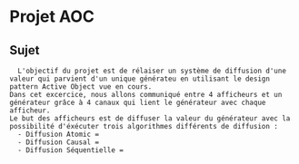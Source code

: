 #  Projet AOC

## Sujet 
      L'objectif du projet est de rélaiser un système de diffusion d'une valeur qui parvient d'un unique générateu en utilisant le design pattern Active Object vue en cours. 
    Dans cet excercice, nous allons communiqué entre 4 afficheurs et un générateur grâce à 4 canaux qui lient le générateur avec chaque afficheur.
    Le but des afficheurs est de diffuser la valeur du générateur avec la possibilité d'éxécuter trois algorithmes différents de diffusion : 
      - Diffusion Atomic = 
      - Diffusion Causal = 
      - Diffusion Séquentielle = 
    
